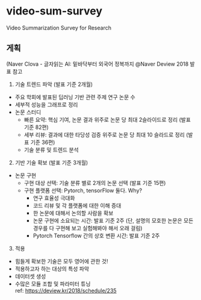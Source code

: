 # video-sum-survey
Video Summarization Survey for Research

## 게획
(Naver Clova - 글자읽는 AI: 밑바닥부터 외국어 정복까지 @Naver Deview 2018 발표 참고
1. 기술 트렌드 파악 (발표 기준 2개월)
  - 주요 학회에 발표된 딥러닝 기반 관련 주제 연구 논문 수
  - 세부적 성능을 그래프로 정리
  - 논문 스터디
    - 빠른 요약: 핵심 기여, 논문 결과 위주로 논문 당 최대 2슬라이드로 정리 (발표 기준 82편)
    - 세부 리뷰: 결과에 대한 타당성 검증 위주로 논문 당 최대 10 슬라드로 정리 (발표 기준 36편)
    - 기술 분류 및 트렌드 분석
2. 기반 기술 확보 (발표 기준 3개월)
  - 논문 구현
    - 구현 대상 선택: 기술 분류 별로 2개의 논문 선택 (발표 기준 15편)
    - 구현 플랫폼 선택: Pytorch, tensorFlow 둘다. Why?
      - 연구 효율성 극대화
      - 코드 리뷰 및 각 플랫폼에 대한 이해 증대
      - 한 논문에 대해서 논의할 사람을 확보
      - 논문 구현에 소요되는 시간: 발표 기준 2주 (단, 설명의 모호한 논문은 모든 경우를 다 구현해 보고 실험해봐야 해서 오래 걸림)
      - Pytorch Tensorflow 간의 상호 변환 시간: 발표 기준 2주
3. 적용
  - 힘들게 확보한 기술은 모두 영어에 관한 것!
  - 적용하고자 하는 대상의 특성 파악
  - 데이터셋 생성
  - 수많은 모듈 조합 및 파라미터 튜닝  
ref: https://deview.kr/2018/schedule/235
